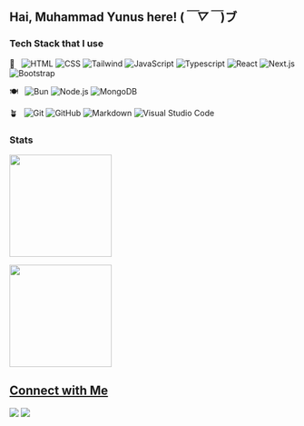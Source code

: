 ## Hai, Muhammad Yunus here! (*￣▽￣*)ブ

### Tech Stack that I use
🥗 &nbsp;
  ![HTML](https://img.shields.io/badge/-HTML-333333?style=flat&logo=HTML5)
  ![CSS](https://img.shields.io/badge/-CSS-333333?style=flat&logo=CSS3&logoColor=1572B6)
  ![Tailwind](https://img.shields.io/badge/-Tailwind-333333?style=flat&logo=tailwindcss&logoColor=563D7C)
  ![JavaScript](https://img.shields.io/badge/-JavaScript-333333?style=flat&logo=javascript)
  ![Typescript](https://img.shields.io/badge/-JavaScript-333333?style=flat&logo=typescript)
  ![React](https://img.shields.io/badge/-React-333333?style=flat&logo=react)
  ![Next.js](https://img.shields.io/badge/-Next.js-333333?style=flat&logo=next.js)
  ![Bootstrap](https://img.shields.io/badge/-Bootstrap-333333?style=flat&logo=bootstrap&logoColor=563D7C)

🍽️ &nbsp;
  ![Bun](https://img.shields.io/badge/-Bun-333333?style=flat&logo=bun)
  ![Node.js](https://img.shields.io/badge/-Node.js-333333?style=flat&logo=node.js)
  ![MongoDB](https://img.shields.io/badge/-MongoDB-333333?style=flat&logo=mongodb)
  
🪴 &nbsp;
  ![Git](https://img.shields.io/badge/-Git-333333?style=flat&logo=git)
  ![GitHub](https://img.shields.io/badge/-GitHub-333333?style=flat&logo=github)
  ![Markdown](https://img.shields.io/badge/-Markdown-333333?style=flat&logo=markdown)
  ![Visual Studio Code](https://img.shields.io/badge/-Visual%20Studio%20Code-333333?style=flat&logo=visual-studio-code&logoColor=007ACC)

### Stats
<p>
  <a href="https://github.com/snymnd">
  <img height="180em" src="https://my-github-stats-nine.vercel.app/api?username=snymnd&count_private=true&show_icons=true&hide=stars,contribs&hide_rank=true&title_color=8afbfd&icon_color=8afbfd&theme=algolia" />
</p>
<p>
  <a href="https://github.com/snymnd">
  <img height="180em" src="https://my-github-stats-nine.vercel.app/api/top-langs/?username=snymnd&layout=compact&title_color=8afbfd&icon_color=8afbfd&theme=algolia" />
</p>


## Connect with Me

<a href="https://www.linkedin.com/in/muhammad-yunus-68920021b/" target="_blank" rel="noreferrer noopener"><img src="https://img.shields.io/badge/-LI%20Muhammad%20Yunus-0077B5?style=flat-square&logo=LinkedIn&logoColor=white"/></a>
<a href="mailto:muh.yunus310502@gmail.com"><img src="https://img.shields.io/badge/-muh.yunus310502@gmail.com-D14836?style=flat-square&logo=Gmail&logoColor=white"/></a>
